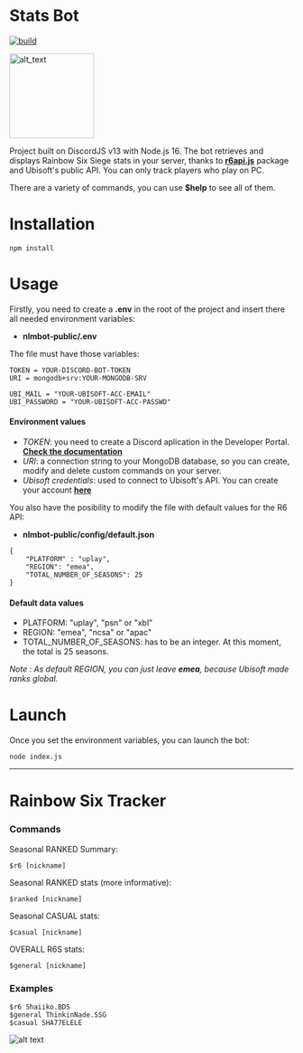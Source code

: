 
# Stats Bot
[![build](https://github.com/dimanlm/statsBotCyTech/actions/workflows/node.js.yml/badge.svg)](https://github.com/dimanlm/statsBotCyTech/actions/workflows/node.js.yml)

[<img alt="alt_text" width="150px" src="https://tabstats.com/images/tab/discordbot.png" />](https://discord.com/api/oauth2/authorize?client_id=925187683075117066&permissions=8&scope=bot)

Project built on DiscordJS v13 with Node.js 16.
The bot retrieves and displays Rainbow Six Siege stats in your server, thanks to [**r6api.js**](https://www.npmjs.com/package/r6api.js) package and Ubisoft's public API. You can only track players who play on PC.

There are a variety of commands, you can use **$help** to see all of them.

# Installation
```
npm install
```

# Usage
Firstly, you need to create a **.env** in the root of the project and insert there all needed environment variables: 
- **nlmbot-public/.env**

The file must have those variables:

```
TOKEN = YOUR-DISCORD-BOT-TOKEN
URI = mongodb+srv:YOUR-MONGODB-SRV

UBI_MAIL = "YOUR-UBISOFT-ACC-EMAIL"
UBI_PASSWORD = "YOUR-UBISOFT-ACC-PASSWD"
```
#### Environment values
- *TOKEN*: you need to create a Discord aplication in the Developer Portal. [**Check the documentation**](https://discord.com/developers/docs/intro#bots-and-apps)
- *URI*: a connection string to your MongoDB database, so you can create, modify and delete custom commands on your server.
- *Ubisoft credentials*: used to connect to Ubisoft's API. You can create your account [**here**](https://account.ubisoft.com/en-US/login)


You also have the posibility to modify the file with default values for the R6 API:

- **nlmbot-public/config/default.json**

```
{
    "PLATFORM" : "uplay",
    "REGION": "emea",
    "TOTAL_NUMBER_OF_SEASONS": 25
}
```
#### Default data values
- PLATFORM: "uplay", "psn" or "xbl"
- REGION: "emea", "ncsa" or "apac"
- TOTAL_NUMBER_OF_SEASONS: has to be an integer. At this moment, the total is 25 seasons.

_Note : As default REGION, you can just leave ***emea***, because Ubisoft made ranks global._

# Launch
Once you set the environment variables, you can launch the bot:
```
node index.js
```

___

# Rainbow Six Tracker
### Commands
Seasonal RANKED Summary:

    $r6 [nickname]

Seasonal RANKED stats (more informative):
    
    $ranked [nickname]

Seasonal CASUAL stats:
    
    $casual [nickname]

OVERALL R6S stats:
    
    $general [nickname]


### Examples

    $r6 Shaiiko.BDS
    $general ThinkinNade.SSG
    $casual SHA77ELELE
![alt text][logo]

[logo]: https://i.imgur.com/3oNDZhn.png

